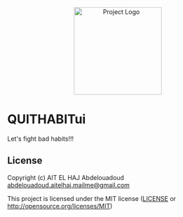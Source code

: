 
<div align="center">
  <img src="https://github.com/user-attachments/assets/735cf878-c5a5-4351-ba34-96727927b820" alt="Project Logo" width="200" height="200">
</div>

#     QUITHABITui

Let's fight bad habits!!!

## License

Copyright (c) AIT EL HAJ Abdelouadoud <abdelouadoud.aitelhaj.mailme@gmail.com>

This project is licensed under the MIT license ([LICENSE] or <http://opensource.org/licenses/MIT>)

[LICENSE]: ./LICENSE
